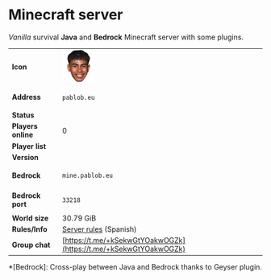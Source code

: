 # Minecraft server

_Vanilla_ survival **Java** and **Bedrock** Minecraft server with some plugins.
_<span id="minecraft-time-passed"></span>_

|                    |                                                                          |
| ------------------ | ------------------------------------------------------------------------ |
| **Icon**           | <img id="minecraft-icon" src="/assets/minecraft/server-icon.webp"></img> |
| **Address**        | <pre><code id="minecraft-address">pablob.eu</code></pre>                 |
| **Status**         | <div id="minecraft-status"></div>                                        |
| **Players online** | <span id="minecraft-players">0</span>                                    |
| **Player list**    | <div id="minecraft-player-list"></div>                                   |
| **Version**        | <div id="minecraft-version"></div>                                       |
| **Bedrock**        | <pre><code>mine.pablob.eu</code></pre>                                   |
| **Bedrock port**   | <pre><code>33218</code></pre>                                            |
| **World size**     | <div id="minecraft-world-size">30.79 GiB</div>                           |
| **Rules/Info**     | [Server rules](https://telegra.ph/Servidor-de-minecraft-01-30) (Spanish) |
| **Group chat**     | [https://t.me/+kSekwGtYOakwOGZk](https://t.me/+kSekwGtYOakwOGZk)         |

\*[Bedrock]: Cross-play between Java and Bedrock thanks to Geyser plugin.
